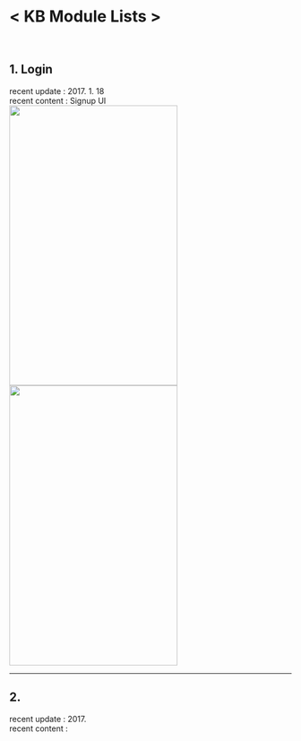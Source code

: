 <b><h1>< KB Module Lists  ></h1></b> 
<br/>

<h2> 1. Login </h2>
   <t>recent update : 2017. 1. 18 <br/>
   <t>recent content : Signup UI <br/>

<img src="https://github.com/uareuni/Android_MyModules/blob/master/Login/login.png" border="0" width=300px height=500px>
<img src="https://github.com/uareuni/Android_MyModules/blob/master/Login/signup.png" border="0" width=300px height=500px>

<hr />

<h2> 2.  </h2>
recent update : 2017. <br/>
recent content : <br/>


